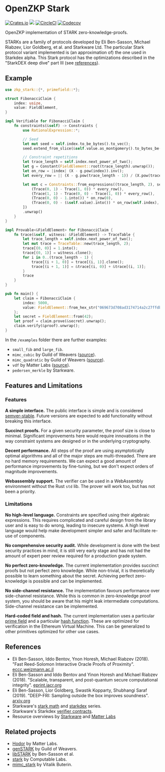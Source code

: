 # OpenZKP Stark

[![Crates.io](https://img.shields.io/crates/l/zkp-stark)](/License.md)
[![](https://docs.rs/zkp-stark/badge.svg)](https://docs.rs/zkp-stark)
[![CircleCI](https://img.shields.io/circleci/build/github/0xProject/OpenZKP)](https://circleci.com/gh/0xProject/OpenZKP)
[![Codecov](https://img.shields.io/codecov/c/gh/0xproject/OpenZKP)](https://codecov.io/gh/0xProject/OpenZKP)

OpenZKP implementation of STARK zero-knowledge-proofs.

STARKs are a family of protocols developed by Eli Ben-Sasson, Michael Riabzev, Lior Goldberg, et al.
and Starkware Ltd. The particular Stark protocol variant implemented is (an approximation of) the
one used in Starkdex alpha. This Stark protocol has the optimizations described in the "StarkDEX deep dive"
part III (see [references](#references)).

## Example

```rust
use zkp_stark::{*, primefield::*};

struct FibonacciClaim {
    index: usize,
    value: FieldElement,
}

impl Verifiable for FibonacciClaim {
    fn constraints(&self) -> Constraints {
        use RationalExpression::*;

        // Seed
        let mut seed = self.index.to_be_bytes().to_vec();
        seed.extend_from_slice(&self.value.as_montgomery().to_bytes_be());

        // Constraint repetitions
        let trace_length = self.index.next_power_of_two();
        let g = Constant(FieldElement::root(trace_length).unwrap());
        let on_row = |index| (X - g.pow(index)).inv();
        let every_row = || (X - g.pow(trace_length - 1)) / (X.pow(trace_length) - 1.into());

        let mut c = Constraints::from_expressions((trace_length, 2), seed, vec![
            (Trace(0, 1) - Trace(1, 0)) * every_row(),
            (Trace(1, 1) - Trace(0, 0) - Trace(1, 0)) * every_row(),
            (Trace(0, 0) - 1.into()) * on_row(0),
            (Trace(0, 0) - (&self.value).into()) * on_row(self.index),
        ])
        .unwrap()
    }
}

impl Provable<&FieldElement> for FibonacciClaim {
    fn trace(&self, witness: &FieldElement) -> TraceTable {
        let trace_length = self.index.next_power_of_two();
        let mut trace = TraceTable::new(trace_length, 2);
        trace[(0, 0)] = 1.into();
        trace[(0, 1)] = witness.clone();
        for i in 0..(trace_length - 1) {
            trace[(i + 1, 0)] = trace[(i, 1)].clone();
            trace[(i + 1, 1)] = &trace[(i, 0)] + &trace[(i, 1)];
        }
        trace
    }
}

pub fn main() {
    let claim = FibonacciClaim {
        index: 5000,
        value: FieldElement::from_hex_str("069673d708ad3174714a2c27ffdb56f9b3bfb38c1ea062e070c3ace63e9e26eb"),
    };
    let secret = FieldElement::from(42);
    let proof = claim.prove(&secret).unwrap();
    claim.verify(&proof).unwrap();
}
```

In the `/examples` folder there are further examples:

* `small_fib` and `large_fib`.
* `mimc_cubic` by Guild of Weavers
  ([source](https://github.com/GuildOfWeavers/genSTARK/tree/master/examples/mimc)).
* `mimc_quadratic` by Guild of Weavers
  ([source](https://github.com/GuildOfWeavers/genSTARK/tree/master/examples/mimc)).
* `vdf` by Matter Labs
  ([source](https://github.com/matter-labs/hodor/blob/master/src/experiments/vdf.rs)).
* `pedersen_merkle` by Starkware.

## Features and Limitations

### Features

**A simple interface.** The public interface is simple and is considered [semver-stable](https://github.com/rust-lang/rfcs/blob/master/text/1105-api-evolution.md). Future versions are expected to add functionality without breaking this interface.

**Succinct proofs.** For a given security parameter, the proof size is close to minimal. Significant improvements here would require innovations in the way constraint systems are designed or in the underlying cryptography.

**Decent performance.** All steps of the proof are using asymptotically optimal algorithms and all of the major steps are multi-threaded. There are no hard memory requirements. We can expect a good amount of performance improvements by fine-tuning, but we don't expect orders of magnitude improvements.

**Webassembly support.** The verifier can be used in a WebAssembly environment without the Rust `std` lib. The prover will work too, but has not been a priority.

### Limitations

**No high-level language.** Constraints are specified using their algebraic expressions. This requires complicated and careful design from the library user and is easy to do wrong, leading to insecure systems. A high level language would help make development simpler and safer and facilitate re-use of components.

**No comprehensive security audit.** While development is done with the best security practices in mind, it is still very early stage and has not had the amount of expert peer review required for a production grade system.

**No perfect zero-knowledge.** The current implementation provides succinct proofs but not perfect zero knowledge. While non-trivial, it is theoretically possible to learn something about the secret. Achieving perfect zero-knowledge is possible and can be implemented.

**No side-channel resistance.** The implementation favours performance over side-channel resistance. While this is common in zero-knowledge proof system, you should be aware that his might leak intermediate computations. Side-channel resistance can be implemented.

**Hard-coded field and hash.** The current implementation uses a particular [prime field](/algebra/primefield) and a particular [hash function](/crypto/hash). These are optimized for verification in the Ethereum Virtual Machine. This can be generalized to other primitives optimized for other use cases.

## References

* Eli Ben-Sasson, Iddo Bentov, Ynon Horesh, Michael Riabzev (2018).
  "Fast Reed-Solomon Interactive Oracle Proofs of Proximity".
  [eccc.weizmann.ac.il](https://eccc.weizmann.ac.il/report/2017/134/)
* Eli Ben-Sasson and Iddo Bentov and Yinon Horesh and Michael Riabzev (2018).
  "Scalable, transparent, and post-quantum secure computational integrity".
  [eprint.iacr.org](https://eprint.iacr.org/2018/046)
* Eli Ben-Sasson, Lior Goldberg, Swastik Kopparty, Shubhangi Saraf (2019).
  "DEEP-FRI: Sampling outside the box improves soundness".
  [arxiv.org](https://arxiv.org/abs/1903.12243)
* Starkware's [stark math](https://medium.com/starkware/tagged/stark-math) and
  [starkdex](https://medium.com/starkware/tagged/starkdex-specs) series.
* Starkware's Starkdex [verifier contracts](https://ropsten.etherscan.io/address/0xdc3422c75a04e64c30b4cedac699239d48bfba35#code).
* Resource overviews by [Starkware](https://starkware.co/resources/) and
  [Matter Labs](https://github.com/matter-labs/awesome-zero-knowledge-proofs#starks)

## Related projects

* [Hodor](https://github.com/matter-labs/hodor) by Matter Labs.
* [genSTARK](https://github.com/GuildOfWeavers/genSTARK) by Guild of Weavers.
* [libSTARK](https://github.com/elibensasson/libSTARK) by Ben-Sasson et al.
* [stark](https://github.com/computablelabs/starks) by Computable Labs.
* [mimc_stark](https://github.com/ethereum/research/tree/master/mimc_stark) by Vitalik Buterin.
